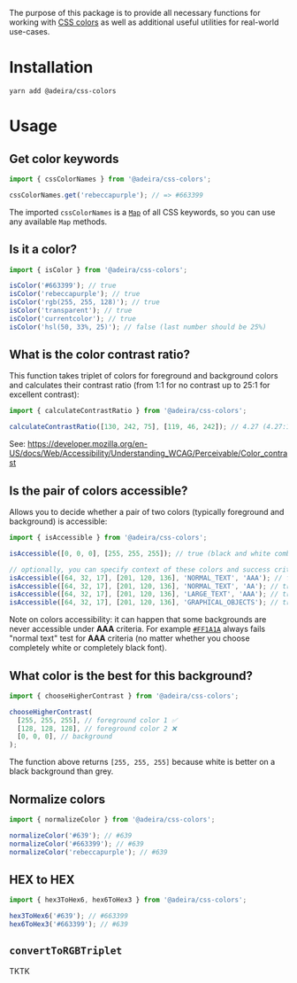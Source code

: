 The purpose of this package is to provide all necessary functions for working with [CSS colors](https://www.w3.org/TR/css-color-4/) as well as additional useful utilities for real-world use-cases.

# Installation

```
yarn add @adeira/css-colors
```

# Usage

## Get color keywords

```js
import { cssColorNames } from '@adeira/css-colors';

cssColorNames.get('rebeccapurple'); // => #663399
```

The imported `cssColorNames` is a [`Map`](https://developer.mozilla.org/en-US/docs/Web/JavaScript/Reference/Global_Objects/Map) of all CSS keywords, so you can use any available `Map` methods.

## Is it a color?

```js
import { isColor } from '@adeira/css-colors';

isColor('#663399'); // true
isColor('rebeccapurple'); // true
isColor('rgb(255, 255, 128)'); // true
isColor('transparent'); // true
isColor('currentcolor'); // true
isColor('hsl(50, 33%, 25)'); // false (last number should be 25%)
```

## What is the color contrast ratio?

This function takes triplet of colors for foreground and background colors and calculates their contrast ratio (from 1:1 for no contrast up to 25:1 for excellent contrast):

```js
import { calculateContrastRatio } from '@adeira/css-colors';

calculateContrastRatio([130, 242, 75], [119, 46, 242]); // 4.27 (4.27:1)
```

See: https://developer.mozilla.org/en-US/docs/Web/Accessibility/Understanding_WCAG/Perceivable/Color_contrast

## Is the pair of colors accessible?

Allows you to decide whether a pair of two colors (typically foreground and background) is accessible:

```js
import { isAccessible } from '@adeira/css-colors';

isAccessible([0, 0, 0], [255, 255, 255]); // true (black and white combo)

// optionally, you can specify context of these colors and success criteria for accessibility:
isAccessible([64, 32, 17], [201, 120, 136], 'NORMAL_TEXT', 'AAA'); // false
isAccessible([64, 32, 17], [201, 120, 136], 'NORMAL_TEXT', 'AA'); // true
isAccessible([64, 32, 17], [201, 120, 136], 'LARGE_TEXT', 'AAA'); // true
isAccessible([64, 32, 17], [201, 120, 136], 'GRAPHICAL_OBJECTS'); // true
```

Note on colors accessibility: it can happen that some backgrounds are never accessible under **AAA** criteria. For example [`#FF1A1A`](https://webaim.org/resources/contrastchecker/?fcolor=000000&bcolor=FF1A1A) always fails "normal text" test for **AAA** criteria (no matter whether you choose completely white or completely black font).

## What color is the best for this background?

```js
import { chooseHigherContrast } from '@adeira/css-colors';

chooseHigherContrast(
  [255, 255, 255], // foreground color 1 ✅
  [128, 128, 128], // foreground color 2 ❌
  [0, 0, 0], // background
);
```

The function above returns `[255, 255, 255]` because white is better on a black background than grey.

## Normalize colors

```js
import { normalizeColor } from '@adeira/css-colors';

normalizeColor('#639'); // #639
normalizeColor('#663399'); // #639
normalizeColor('rebeccapurple'); // #639
```

## HEX to HEX

```js
import { hex3ToHex6, hex6ToHex3 } from '@adeira/css-colors';

hex3ToHex6('#639'); // #663399
hex6ToHex3('#663399'); // #639
```

## `convertToRGBTriplet`

TKTK
